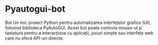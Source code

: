 # Pyautogui-bot
Bot
Un mic proiect Python pentru automatizarea interfețelor grafice (UI), folosind biblioteca PyAutoGUI. Acest bot poate controla mouse-ul și tastatura pentru a interacționa cu aplicații, jocuri simple sau interfețe web care nu oferă API-uri directe.